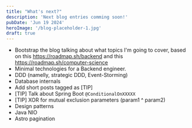 ```yaml
---
title: "What's next?"
description: 'Next blog entries comming soon!'
pubDate: 'Jun 19 2024'
heroImage: '/blog-placeholder-1.jpg'
draft: true
---
```


* Bootstrap the blog talking about what topics I'm going to cover, based on this https://roadmap.sh/backend and this https://roadmap.sh/computer-science
* Minimal technologies for a Backend engineer.
* DDD (namelly, strategic DDD, Event-Storming)
* Database internals
* Add short posts tagged as [TIP]
* [TIP] Talk about Spring Boot `@ConditionalOnXXXXX`
* [TIP] XOR for mutual exclusion parameters (param1 ^ param2)
* Design patterns
* Java NIO
* Astro pagination